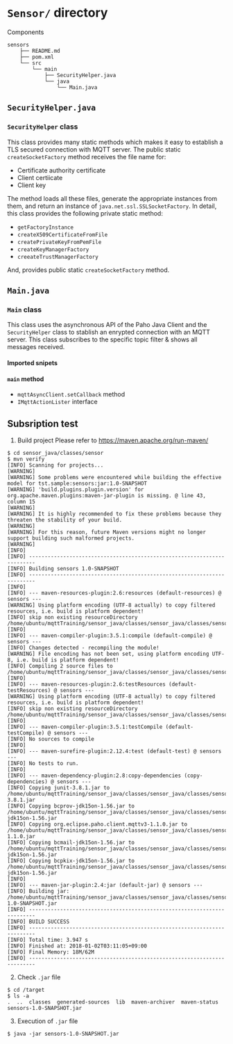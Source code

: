 # `Sensor/` directory
Components
```
sensors
    ├── README.md
    ├── pom.xml
    └── src
        └── main
            ├── SecurityHelper.java
            └── java
                └── Main.java
```

## `SecurityHelper.java`
### `SecurityHelper` class
This class provides many static methods which makes it easy to establish a TLS secured connection with MQTT server. The public static `createSocketFactory` method receives the file name for:
* Certificate authority certificate
* Client certiicate
* Client key

The method loads all these files, generate the appropriate instances from them, and return an instance of `java.net.ssl.SSLSocketFactory`. In detail, this class provides the following private static method:
* `getFactoryInstance`
* `createX509CertificateFromFile`
* `createPrivateKeyFromPemFile`
* `createKeyManagerFactory`
* `creeateTrustManagerFactory`


And, provides public static `createSocketFactory` method.

## `Main.java`
### `Main` class
This class uses the asynchronous API of the Paho Java Client and the `SecurityHelper` class to stablish an enrypted connection with an MQTT server. This class subscribes to the specific topic filter & shows all messages received.

#### Imported snipets


#### `main` method
* `mqttAsyncClient.setCallback` method
* `IMqttActionLister` interface

## Subsription test
1. Build project
Please refer to https://maven.apache.org/run-maven/

```
$ cd sensor_java/classes/sensor
$ mvn verify
[INFO] Scanning for projects...
[WARNING]
[WARNING] Some problems were encountered while building the effective model for tst.sample:sensors:jar:1.0-SNAPSHOT
[WARNING] 'build.plugins.plugin.version' for org.apache.maven.plugins:maven-jar-plugin is missing. @ line 43, column 15
[WARNING]
[WARNING] It is highly recommended to fix these problems because they threaten the stability of your build.
[WARNING]
[WARNING] For this reason, future Maven versions might no longer support building such malformed projects.
[WARNING]
[INFO]
[INFO] ------------------------------------------------------------------------
[INFO] Building sensors 1.0-SNAPSHOT
[INFO] ------------------------------------------------------------------------
[INFO]
[INFO] --- maven-resources-plugin:2.6:resources (default-resources) @ sensors ---
[WARNING] Using platform encoding (UTF-8 actually) to copy filtered resources, i.e. build is platform dependent!
[INFO] skip non existing resourceDirectory /home/ubuntu/mqttTraining/sensor_java/classes/sensor_java/classes/sensors/src/main/resources
[INFO]
[INFO] --- maven-compiler-plugin:3.5.1:compile (default-compile) @ sensors ---
[INFO] Changes detected - recompiling the module!
[WARNING] File encoding has not been set, using platform encoding UTF-8, i.e. build is platform dependent!
[INFO] Compiling 2 source files to /home/ubuntu/mqttTraining/sensor_java/classes/sensor_java/classes/sensors/target/classes
[INFO]
[INFO] --- maven-resources-plugin:2.6:testResources (default-testResources) @ sensors ---
[WARNING] Using platform encoding (UTF-8 actually) to copy filtered resources, i.e. build is platform dependent!
[INFO] skip non existing resourceDirectory /home/ubuntu/mqttTraining/sensor_java/classes/sensor_java/classes/sensors/src/test/resources
[INFO]
[INFO] --- maven-compiler-plugin:3.5.1:testCompile (default-testCompile) @ sensors ---
[INFO] No sources to compile
[INFO]
[INFO] --- maven-surefire-plugin:2.12.4:test (default-test) @ sensors ---
[INFO] No tests to run.
[INFO]
[INFO] --- maven-dependency-plugin:2.8:copy-dependencies (copy-dependencies) @ sensors ---
[INFO] Copying junit-3.8.1.jar to /home/ubuntu/mqttTraining/sensor_java/classes/sensor_java/classes/sensors/target/lib/junit-3.8.1.jar
[INFO] Copying bcprov-jdk15on-1.56.jar to /home/ubuntu/mqttTraining/sensor_java/classes/sensor_java/classes/sensors/target/lib/bcprov-jdk15on-1.56.jar
[INFO] Copying org.eclipse.paho.client.mqttv3-1.1.0.jar to /home/ubuntu/mqttTraining/sensor_java/classes/sensor_java/classes/sensors/target/lib/org.eclipse.paho.client.mqttv3-1.1.0.jar
[INFO] Copying bcmail-jdk15on-1.56.jar to /home/ubuntu/mqttTraining/sensor_java/classes/sensor_java/classes/sensors/target/lib/bcmail-jdk15on-1.56.jar
[INFO] Copying bcpkix-jdk15on-1.56.jar to /home/ubuntu/mqttTraining/sensor_java/classes/sensor_java/classes/sensors/target/lib/bcpkix-jdk15on-1.56.jar
[INFO]
[INFO] --- maven-jar-plugin:2.4:jar (default-jar) @ sensors ---
[INFO] Building jar: /home/ubuntu/mqttTraining/sensor_java/classes/sensor_java/classes/sensors/target/sensors-1.0-SNAPSHOT.jar
[INFO] ------------------------------------------------------------------------
[INFO] BUILD SUCCESS
[INFO] ------------------------------------------------------------------------
[INFO] Total time: 3.947 s
[INFO] Finished at: 2018-01-02T03:11:05+09:00
[INFO] Final Memory: 18M/62M
[INFO] ------------------------------------------------------------------------
```

2. Check `.jar` file
```
$ cd /target
$ ls -a
.  ..  classes  generated-sources  lib  maven-archiver  maven-status  sensors-1.0-SNAPSHOT.jar
```

3. Execution of `.jar` file
```
$ java -jar sensors-1.0-SNAPSHOT.jar
```
